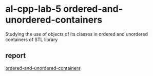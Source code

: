 # **al-cpp-lab-5 ordered-and-unordered-containers**
Studying the use of objects of its classes in ordered and unordered containers of STL library

## report
[ordered-and-unordered-containers](https://drive.google.com/file/d/1cpsB7aKHgmyVx7hBniTVfduENyCz6Wvh/view?usp=sharing)
